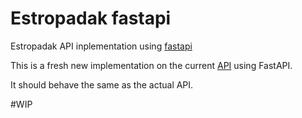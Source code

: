 # Estropadak fastapi

Estropadak API inplementation using [fastapi](https://fastapi.tiangolo.com)


This is a fresh new implementation on the current [API](http://estropadak.eus/api) 
using FastAPI.

It should behave the same as the actual API.

#WIP